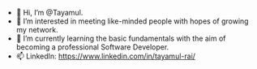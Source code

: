 - 👋 Hi, I’m @Tayamul.
- 👀 I’m interested in meeting like-minded people with hopes of growing my network.
- 🌱 I’m currently learning the basic fundamentals with the aim of becoming a professional Software Developer.
- 📫 LinkedIn: https://www.linkedin.com/in/tayamul-rai/

<!---
Tayamul/Tayamul is a ✨ special ✨ repository because its `README.md` (this file) appears on your GitHub profile.
You can click the Preview link to take a look at your changes.
--->
